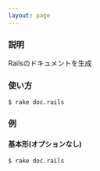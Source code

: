 ```yaml
---
layout: page
---
```

### 説明
Railsのドキュメントを生成

### 使い方
    $ rake doc.rails

### 例
#### 基本形(オプションなし)
    $ rake doc.rails